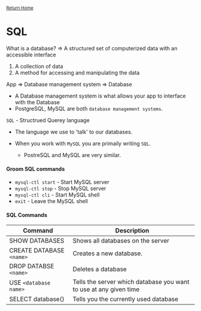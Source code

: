 <small>[Return Home](./../../README.md)</small>

# SQL

What is a database? => A structured set of computerized data with an accessible interface
<ol>
<li>A collection of data</li>
<li>A method for accessing and manipulating the data</li>
</ol>

App => Database management system => Database
* A Database management system is what allows your app to interface with the Database
* PostgreSQL, MySQL are both `database management systems`. 

`SQL` - Structrued Querey language
* The language we use to 'talk' to our databases. 

* When you work with `MySQL` you are primaily writing `SQL`. 
    * PostreSQL and MySQL are very similar. 

#### Groom SQL commands
* `mysql-ctl start` - Start MySQL server
* `mysql-ctl stop`  - Stop MySQL server
* `mysql-ctl cli`   - Start MySQL shell 
* `exit`            - Leave the MySQL shell


#### SQL Commands

|Command | Description|
|--------|------------|
|SHOW DATABASES | Shows all databases on the server
|CREATE DATABASE `<name>` | Creates a new database. 
|DROP DATABSE `<name>` | Deletes a database
|USE `<database name>` | Tells the server which database you want to use at any given time
|SELECT database() | Tells you the currently used database